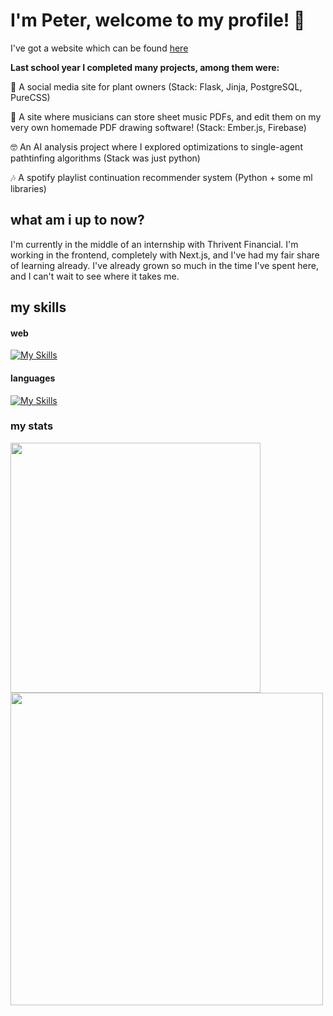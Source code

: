 # I'm Peter, welcome to my profile! 👋

I've got a website which can be found [here](https://peterolsen1.github.io/)

<!-- I'm currently somewhere between 2 and 3 semesters from graduating with a degree in computer science from the University of Minnesota Twin Cities.
I figured it's a good idea to upload all of my projects to GitHub so I can learn principles of version control, and so that those who so choose to can view them.

Last summer I finished working as a software development intern at __RAO manufacturing__, creating an internal use fullstack webapp to jumpstart the process of moving the company online. 🚀🚀

 The purpose of this app was to ease the process of systematic data entry, speed up communication through automated email sending, present historical data in various different forms to allow for and aide complex data analysis, and to leverage use of machine learning in order to guide admintrative decisions.💡 -->

__Last school year I completed many projects, among them were:__

🌱 A social media site for plant owners (Stack: Flask, Jinja, PostgreSQL, PureCSS)

🎹 A site where musicians can store sheet music PDFs, and edit them on my very own homemade PDF drawing software! (Stack: Ember.js, Firebase)

🤓 An AI analysis project where I explored optimizations to single-agent pathtinfing algorithms (Stack was just python)

🎶 A spotify playlist continuation recommender system (Python + some ml libraries)
  
## what am i up to now?

I'm currently in the middle of an internship with Thrivent Financial. I'm working in the frontend, completely with Next.js, and I've had my fair share of learning already. I've already grown so much in the time I've spent here, and I can't wait to see where it takes me.
<!-- * A terminal based editor written in rust, called the PTE. (peter's text editor)
* A site where UMN students can easily host and sign up for office hours. Check it out <a href="https://gopher-hours.web.app">here!</a>
* An express like server-framework written in C. Not really for any purpose, mostly to just brush up on C skills. -->

## my skills
#### web
[![My Skills](https://skillicons.dev/icons?i=nextjs,svelte,firebase,mongodb,flask,express,tailwind,scss,css,html&theme=dark)](https://skillicons.dev)
#### languages
[![My Skills](https://skillicons.dev/icons?i=typescript,rust,python,c,java&theme=dark)](https://skillicons.dev)

<!-- readme stats were generated with https://github.com/anuraghazra/github-readme-stats. check it out! -->
### my stats
<a href="https://github.com/PeterOlsen1">
  <img src="https://github-readme-stats.vercel.app/api/top-langs/?username=peterolsen1&layout=donut&theme=gotham&langs_count=20" height=400 align="center">
   <img src="https://github-readme-stats.vercel.app/api/wakatime?username=peterolsen1&theme=dark" height=500 align="center">
</a>

